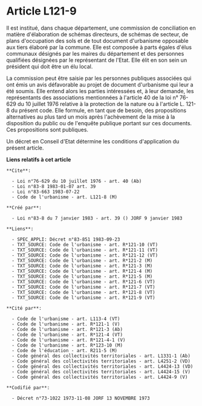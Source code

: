 # Article L121-9

Il est institué, dans chaque département, une commission de conciliation en matière d'élaboration de schémas directeurs, de
schémas de secteur, de plans d'occupation des sols et de tout document d'urbanisme opposable aux tiers élaboré par la
commune. Elle est composée à parts égales d'élus communaux désignés par les maires du département et des personnes qualifiées
désignées par le représentant de l'Etat. Elle élit en son sein un président qui doit être un élu local.

La commission peut être saisie par les personnes publiques associées qui ont émis un avis défavorable au projet de document
d'urbanisme qui leur a été soumis. Elle entend alors les parties intéressées et, à leur demande, les représentants des
associations mentionnées à l'article 40 de la loi n° 76-629 du 10 juillet 1976 relative à la protection de la nature ou à
l'article L. 121-8 du présent code. Elle formule, en tant que de besoin, des propositions alternatives au plus tard un mois
après l'achèvement de la mise à la disposition du public ou de l'enquête publique portant sur ces documents. Ces propositions
sont publiques.

Un décret en Conseil d'Etat détermine les conditions d'application du présent article.

**Liens relatifs à cet article**

	**Cite**:

	  - Loi n°76-629 du 10 juillet 1976 - art. 40 (Ab)
	  - Loi n°83-8 1983-01-07 art. 39
	  - Loi n°83-663 1983-07-22
	  - Code de l'urbanisme - art. L121-8 (M)

	**Créé par**:

	  - Loi n°83-8 du 7 janvier 1983 - art. 39 () JORF 9 janvier 1983

	**Liens**:

	  - SPEC_APPLI: Décret n°83-851 1983-09-23
	  - TXT_SOURCE: Code de l'urbanisme - art. R*121-10 (VT)
	  - TXT_SOURCE: Code de l'urbanisme - art. R*121-11 (VT)
	  - TXT_SOURCE: Code de l'urbanisme - art. R*121-12 (VT)
	  - TXT_SOURCE: Code de l'urbanisme - art. R*121-2 (M)
	  - TXT_SOURCE: Code de l'urbanisme - art. R*121-3 (M)
	  - TXT_SOURCE: Code de l'urbanisme - art. R*121-4 (M)
	  - TXT_SOURCE: Code de l'urbanisme - art. R*121-5 (M)
	  - TXT_SOURCE: Code de l'urbanisme - art. R*121-6 (VT)
	  - TXT_SOURCE: Code de l'urbanisme - art. R*121-7 (VT)
	  - TXT_SOURCE: Code de l'urbanisme - art. R*121-8 (VT)
	  - TXT_SOURCE: Code de l'urbanisme - art. R*121-9 (VT)

	**Cité par**:

	  - Code de l'urbanisme - art. L113-4 (VT)
	  - Code de l'urbanisme - art. R*121-1 (V)
	  - Code de l'urbanisme - art. R*121-3 (Ab)
	  - Code de l'urbanisme - art. R*121-4 (VT)
	  - Code de l'urbanisme - art. R*121-4-1 (V)
	  - Code de l'urbanisme - art. R*123-10 (M)
	  - Code de l'éducation - art. R211-5 (M)
	  - Code général des collectivités territoriales - art. L1331-1 (Ab)
	  - Code général des collectivités territoriales - art. L4251-2 (VD)
	  - Code général des collectivités territoriales - art. L4424-13 (VD)
	  - Code général des collectivités territoriales - art. L4424-15 (V)
	  - Code général des collectivités territoriales - art. L4424-9 (V)

	**Codifié par**:

	  - Décret n°73-1022 1973-11-08 JORF 13 NOVEMBRE 1973

